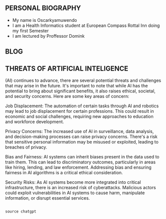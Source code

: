 ## PERSONAL BIOGRAPHY
- My name is Oscarkyamuwendo
- I am a Health Informatics student at European Compass Rottal Inn doing my first Semester
- I am lectured by Proffessor Domink

## BLOG
## THREATS OF ARTIFICIAL INTELIGENCE
(AI) continues to advance, there are several potential threats and challenges that may arise in the future. It's important to note that while AI has the potential to bring about significant benefits, it also raises ethical, societal, and security concerns. Here are some key areas of concern:

Job Displacement: The automation of certain tasks through AI and robotics may lead to job displacement for certain professions. This could result in economic and social challenges, requiring new approaches to education and workforce development.

Privacy Concerns: The increased use of AI in surveillance, data analysis, and decision-making processes can raise privacy concerns. There's a risk that sensitive personal information may be misused or exploited, leading to breaches of privacy.

Bias and Fairness: AI systems can inherit biases present in the data used to train them. This can lead to discriminatory outcomes, particularly in areas like hiring, lending, and law enforcement. Addressing bias and ensuring fairness in AI algorithms is a critical ethical consideration.

Security Risks: As AI systems become more integrated into critical infrastructure, there is an increased risk of cyberattacks. Malicious actors could exploit vulnerabilities in AI systems to cause harm, manipulate information, or disrupt essential services.
                                                                            
                                                                                                                              source chatgpt
  
